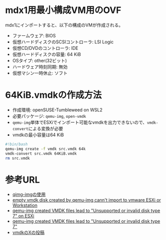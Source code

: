 
# mdx1用最小構成VM用のOVF
mdx1にインポートすると、以下の構成のVMが作成される。

- ファームウェア: BIOS
- 仮想ハードディスクのSCSIコントローラ: LSI Logic
- 仮想CD/DVDのコントローラ: IDE
- 仮想ハードディスクの容量: 64 KiB
- OSタイプ: other(32ビット)
- ハードウェア時刻同期: 無効
- 仮想マシン一時休止: ソフト

# 64KiB.vmdkの作成方法
- 作成環境: openSUSE-Tumbleweed on WSL2
- 必要パッケージ: `qemu-img`, `open-vmdk`
- `qemu-img`単体でESXiでインポート可能なvmdkを出力できないので、`vmdk-convert`による変換が必要
- vmdkの最小容量は64 KiB

~~~sh
#!bin/bash
qemu-img create -f vmdk src.vmdk 64k
vmdk-convert src.vmdk 64KiB.vmdk
rm src.vmdk
~~~

# 参考URL
- [qimg-imgの使用](https://docs.redhat.com/ja/documentation/red_hat_enterprise_linux/5/html/virtualization/sect-virtualization-tips_and_tricks-using_qemu_img#sect-Virtualization-Tips_and_tricks-Using_qemu_img)
- [empty vmdk disk created by qemu-img cann't import to vmware ESXi or Workstation](https://gitlab.com/qemu-project/qemu/-/issues/2532)
- [qemu-img created VMDK files lead to "Unsupported or invalid disk type 7" on ESXi](https://gitlab.com/qemu-project/qemu/-/issues/2086)
- [qemu-img created VMDK files lead to "Unsupported or invalid disk type 7"](https://bugs.launchpad.net/qemu/+bug/1828508)
- [vmdkのXの投稿](https://x.com/JakubJirutka/status/1233894997566611462)
